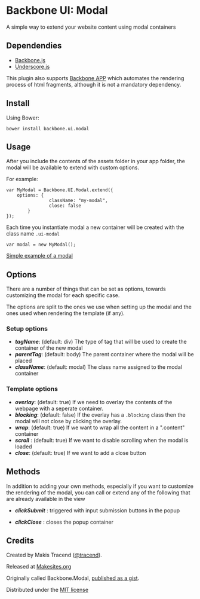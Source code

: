 # Backbone UI: Modal

A simple way to extend your website content using modal containers


## Dependendies

* [Backbone.js](http://backbonejs.org/)
* [Underscore.js](http://underscorejs.org/)

This plugin also supports [Backbone APP](http://github.com/makesites/backbone-app) which automates the rendering process of html fragments, although it is not a mandatory dependency.


## Install

Using Bower:
```
bower install backbone.ui.modal
```


## Usage

After you include the contents of the assets folder in your app folder, the modal will be available to extend with custom options.

For example:
```
var MyModal = Backbone.UI.Modal.extend({
	options: {
                className: "my-modal",
                close: false
        }
});
```

Each time you instantiate modal a new container will be created with the class name ```.ui-modal```

```
var modal = new MyModal();

```

[Simple example of a modal](http://rawgithub.com/backbone-ui/modal/master/examples/simple.html)


## Options

There are a number of things that can be set as options, towards customizing the modal for each specific case.

The options are split to the ones we use when setting up the modal and the ones used when rendering the template (if any).

### Setup options

* ***tagName***: (default: div) The type of tag that will be used to create the container of the new modal
* ***parentTag***: (default: body) The parent container where the modal will be placed
* ***className***: (default: modal) The class name assigned to the modal container

### Template options

* ***overlay***: (default: true) If we need to overlay the contents of the webpage with a seperate container.
* ***blocking***: (default: false) If  the overlay has a ```.blocking``` class then the modal will not close by clicking the overlay.
* ***wrap***: (default: true) If we want to wrap all the content in a ".content" container
* ***scroll*** : (default: true) If we want to disable scrolling when the modal is loaded
* ***close***: (default: true) If we want to add a close button


## Methods

In addition to adding your own methods, especially if you want to customize the rendering of the modal, you can call or extend any of the following that are already available in the view

* ***clickSubmit*** : triggered with input submission buttons in the popup

* ***clickClose*** : closes the popup container


## Credits

Created by Makis Tracend ([@tracend](http://github.com/tracend)).

Released at [Makesites.org](http://makesites.org)

Originally called Backbone.Modal, [published as a gist](https://gist.github.com/3446570).

Distributed under the [MIT license](http://makesites.org/licenses/MIT)

